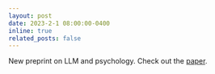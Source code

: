 ```yaml
---
layout: post
date: 2023-2-1 08:00:00-0400
inline: true
related_posts: false
---
```


New preprint on LLM and psychology. Check out the [paper](https://arxiv.org/abs/2302.09582).
